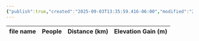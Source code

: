 ```yaml
---
{"publish":true,"created":"2025-09-03T13:35:59.416-06:00","modified":"2025-09-03T14:50:39.782-06:00","published":"2025-09-03T14:50:39.782-06:00","tags":["route"],"cssclasses":"","elevation":null,"region":"Jasper","location":"52.6790935, -118.0368097","DWYT":"Outstanding","Kane":null,"completed":false}
---
```



| file name | People | Distance (km) | Elevation Gain (m) |
| --------- | ------ | ------------- | ------------------ |